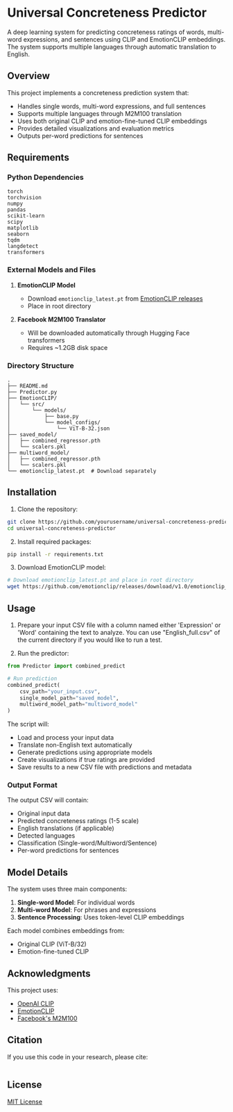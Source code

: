 # Universal Concreteness Predictor

A deep learning system for predicting concreteness ratings of words, multi-word expressions, and sentences using CLIP and EmotionCLIP embeddings. The system supports multiple languages through automatic translation to English.

## Overview

This project implements a concreteness prediction system that:
- Handles single words, multi-word expressions, and full sentences
- Supports multiple languages through M2M100 translation
- Uses both original CLIP and emotion-fine-tuned CLIP embeddings
- Provides detailed visualizations and evaluation metrics
- Outputs per-word predictions for sentences

## Requirements

### Python Dependencies
```
torch
torchvision
numpy 
pandas
scikit-learn
scipy
matplotlib
seaborn
tqdm
langdetect
transformers
```

### External Models and Files
1. **EmotionCLIP Model**
   - Download `emotionclip_latest.pt` from [EmotionCLIP releases](https://github.com/emotionclip/releases)
   - Place in root directory

2. **Facebook M2M100 Translator**
   - Will be downloaded automatically through Hugging Face transformers
   - Requires ~1.2GB disk space

### Directory Structure
```
.
├── README.md
├── Predictor.py
├── EmotionCLIP/
│   └── src/
│       └── models/
│           ├── base.py
│           └── model_configs/
│               └── ViT-B-32.json
├── saved_model/
│   ├── combined_regressor.pth
│   └── scalers.pkl
├── multiword_model/
│   ├── combined_regressor.pth
│   └── scalers.pkl
└── emotionclip_latest.pt  # Download separately
```

## Installation

1. Clone the repository:
```bash
git clone https://github.com/yourusername/universal-concreteness-predictor.git
cd universal-concreteness-predictor
```

2. Install required packages:
```bash
pip install -r requirements.txt
```

3. Download EmotionCLIP model:
```bash
# Download emotionclip_latest.pt and place in root directory
wget https://github.com/emotionclip/releases/download/v1.0/emotionclip_latest.pt
```

## Usage

1. Prepare your input CSV file with a column named either 'Expression' or 'Word' containing the text to analyze. You can use "English_full.csv" of the current directory if you would like to run a test.

2. Run the predictor:
```python
from Predictor import combined_predict

# Run prediction
combined_predict(
    csv_path="your_input.csv",
    single_model_path="saved_model",
    multiword_model_path="multiword_model"
)
```

The script will:
- Load and process your input data
- Translate non-English text automatically
- Generate predictions using appropriate models
- Create visualizations if true ratings are provided
- Save results to a new CSV file with predictions and metadata

### Output Format

The output CSV will contain:
- Original input data
- Predicted concreteness ratings (1-5 scale)
- English translations (if applicable)
- Detected languages
- Classification (Single-word/Multiword/Sentence)
- Per-word predictions for sentences

## Model Details

The system uses three main components:

1. **Single-word Model**: For individual words
2. **Multi-word Model**: For phrases and expressions
3. **Sentence Processing**: Uses token-level CLIP embeddings

Each model combines embeddings from:
- Original CLIP (ViT-B/32)
- Emotion-fine-tuned CLIP

## Acknowledgments

This project uses:
- [OpenAI CLIP](https://github.com/openai/CLIP)
- [EmotionCLIP](https://github.com/emotionclip)
- [Facebook's M2M100](https://huggingface.co/facebook/m2m100_1.2B)

## Citation

If you use this code in your research, please cite:

```TBD
```

## License

[MIT License](LICENSE)
